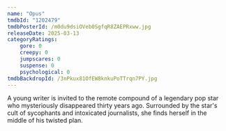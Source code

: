 ```yaml
---
name: "Opus"
tmdbId: "1202479"
tmdbPosterId: /m0du9dsiOVeb0SgfqR8ZAEPRxww.jpg
releaseDate: 2025-03-13
categoryRatings:
    gore: 0
    creepy: 0
    jumpscares: 0
    suspense: 0
    psychological: 0
tmdbBackdropId: /3nPkux81OfEW8knkuPoTTrqn7PY.jpg
---
```

A young writer is invited to the remote compound of a legendary pop star who mysteriously disappeared thirty years ago. Surrounded by the star's cult of sycophants and intoxicated journalists, she finds herself in the middle of his twisted plan.
